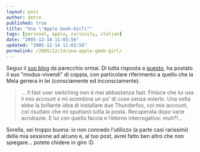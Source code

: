 ```yaml
---
layout: post
author: detro
published: true
title: "Una \"Apple Geek-Girl\""
tags: [personal, apple, curiosity, italian]
date: "2005-12-14 11:03:56"
updated: "2005-12-14 11:03:56"
permalink: /2005/12/14/una-apple-geek-girl/
---
```


Seguo il <a href="http://gustomela.blogsome.com/">suo blog</a> da parecchio ormai.
Di tutta risposta a <a href="http://home.detronizator.org/2005/12/12/geeks-girlfriend-10-laws/">questo</a>, ha postato il suo "modus-vivendi" di coppia, con particolare riferimento a quello che la Mela genera in lei (consciamente ed inconsciamente).

<blockquote>... Il fast user switching non è mai abbastanza fast. Finisce che lui usa il mio account e mi scombina un po’ di cose senza volerlo. Una volta ebbe la brillante idea di installare due Thunderfox, col mio account, col risultato che mi sputtanò tutta la posta. Recuperata dopo varie acrobazie. E lui con quella faccia e l’eterno interrogativo: muh?!...</blockquote>
Sorella, sei troppo buona: io non concedo l'utilizzo (a parte casi rarissimi) della mia sessione ad alcuno e, al tuo post, avrei fatto ben altro che non spiegare... potete chidere in giro :D.
